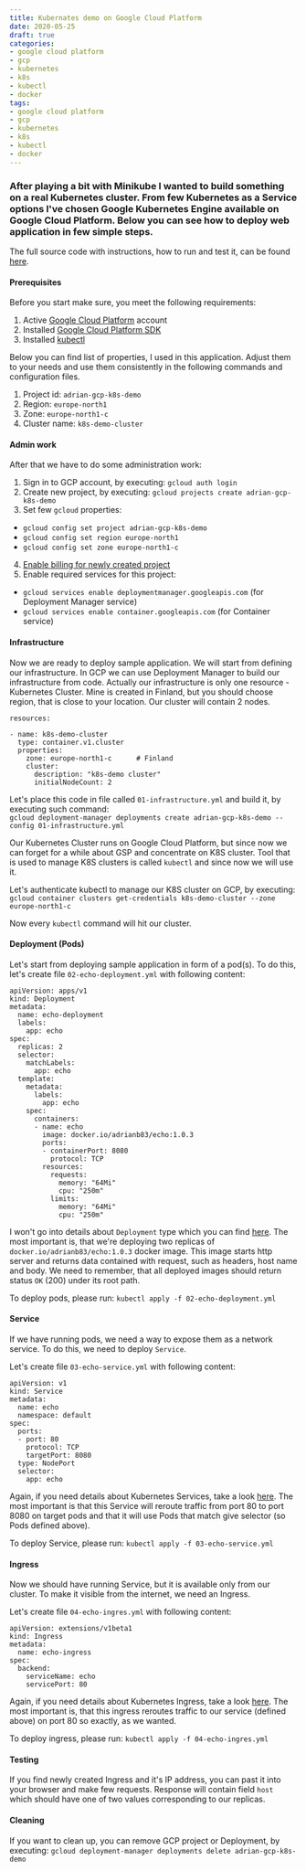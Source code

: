 ```yaml
---
title: Kubernates demo on Google Cloud Platform
date: 2020-05-25
draft: true
categories:
- google cloud platform
- gcp
- kubernetes
- k8s
- kubectl
- docker
tags:
- google cloud platform
- gcp
- kubernetes
- k8s
- kubectl
- docker
---
```


### After playing a bit with Minikube I wanted to build something on a real Kubernetes cluster. From few Kubernetes as a Service options I've chosen Google Kubernetes Engine available on Google Cloud Platform. Below you can see how to deploy web application in few simple steps.

The full source code with instructions, how to run and test it, can be found [here](https://github.com/adrian83/gcp-samples/tree/master/001-kubernetes-demo).

#### Prerequisites

Before you start make sure, you meet the following requirements:
1. Active [Google Cloud Platform](https://cloud.google.com/) account
2. Installed [Google Cloud Platform SDK](https://cloud.google.com/sdk)
3. Installed [kubectl](https://kubernetes.io/docs/reference/kubectl/overview/) 

Below you can find list of properties, I used in this application. Adjust them to your needs and use them consistently in the following commands and configuration files. 
1. Project id: `adrian-gcp-k8s-demo` 
2. Region: `europe-north1`
3. Zone: `europe-north1-c` 
4. Cluster name: `k8s-demo-cluster`


#### Admin work

After that we have to do some administration work:
1. Sign in to GCP account, by executing: `gcloud auth login`
2. Create new project, by executing: `gcloud projects create adrian-gcp-k8s-demo`
3. Set few `gcloud` properties: 
  - `gcloud config set project adrian-gcp-k8s-demo`
  - `gcloud config set region europe-north1`
  - `gcloud config set zone europe-north1-c`
4. [Enable billing for newly created project](https://support.google.com/googleapi/answer/6158867?hl=en)
5. Enable required services for this project:
  - `gcloud services enable deploymentmanager.googleapis.com` (for Deployment Manager service) 
  - `gcloud services enable container.googleapis.com` (for Container service)


#### Infrastructure

Now we are ready to deploy sample application. 
We will start from defining our infrastructure. In GCP we can use Deployment Manager to build our infrastructure from code. Actually our infrastructure is only one resource - Kubernetes Cluster. Mine is created in Finland, but you should choose region, that is close to your location. Our cluster will contain 2 nodes.

```
resources:

- name: k8s-demo-cluster
  type: container.v1.cluster
  properties:
    zone: europe-north1-c      # Finland
    cluster:
      description: "k8s-demo cluster"
      initialNodeCount: 2
```

Let's place this code in file called `01-infrastructure.yml` and build it, by executing such command:  
`gcloud deployment-manager deployments create adrian-gcp-k8s-demo --config 01-infrastructure.yml` 

Our Kubernetes Cluster runs on Google Cloud Platform, but since now we can forget for a while about GSP and concentrate on K8S cluster. Tool that is used to manage K8S clusters is called `kubectl` and since now we will use it. 

Let's authenticate kubectl to manage our K8S cluster on GCP, by executing:  
`gcloud container clusters get-credentials k8s-demo-cluster --zone europe-north1-c`

Now every `kubectl` command will hit our cluster.

#### Deployment (Pods)

Let's start from deploying sample application in form of a pod(s). To do this, let's create file `02-echo-deployment.yml` with following content:

```
apiVersion: apps/v1
kind: Deployment
metadata:
  name: echo-deployment
  labels:
    app: echo
spec:
  replicas: 2
  selector:
    matchLabels:
      app: echo
  template:
    metadata:
      labels:
        app: echo
    spec:
      containers:
      - name: echo
        image: docker.io/adrianb83/echo:1.0.3
        ports:
        - containerPort: 8080
          protocol: TCP
        resources:
          requests:
            memory: "64Mi"
            cpu: "250m"
          limits:
            memory: "64Mi"
            cpu: "250m"
```

I won't go into details about `Deployment` type which you can find [here](https://kubernetes.io/docs/concepts/workloads/controllers/deployment/). The most important is, that we're deploying two replicas of `docker.io/adrianb83/echo:1.0.3` docker image. This image starts http server and returns data contained with request, such as headers, host name and body. We need to remember, that all deployed images should return status `OK` (200) under its root path.

To deploy pods, please run: `kubectl apply -f 02-echo-deployment.yml`

#### Service

If we have running pods, we need a way to expose them as a network service. To do this, we need to deploy `Service`.

Let's create file `03-echo-service.yml` with following content:

```
apiVersion: v1
kind: Service
metadata:
  name: echo
  namespace: default
spec:
  ports:
  - port: 80
    protocol: TCP
    targetPort: 8080
  type: NodePort
  selector:
    app: echo
```

Again, if you need details about Kubernetes Services, take a look [here](https://kubernetes.io/docs/concepts/services-networking/service/). The most important is that this Service will reroute traffic from port 80 to port 8080 on target pods and that it will use Pods that match give selector (so Pods defined above).

To deploy Service, please run: `kubectl apply -f 03-echo-service.yml`

#### Ingress

Now we should have running Service, but it is available only from our cluster. To make it visible from the internet, we need an Ingress.

Let's create file `04-echo-ingres.yml` with following content:

```
apiVersion: extensions/v1beta1
kind: Ingress
metadata:
  name: echo-ingress
spec:
  backend:
    serviceName: echo
    servicePort: 80
```

Again, if you need details about Kubernetes Ingress, take a look [here](https://kubernetes.io/docs/concepts/services-networking/ingress/). The most important is, that this ingress reroutes traffic to our service (defined above) on port 80 so exactly, as we wanted.

To deploy ingress, please run: `kubectl apply -f 04-echo-ingres.yml`

#### Testing

If you find newly created Ingress and it's IP address, you can past it into your browser and make few requests. Response will contain field `host` which should have one of two values corresponding to our replicas.

#### Cleaning

If you want to clean up, you can remove GCP project or Deployment, by executing: `gcloud deployment-manager deployments delete adrian-gcp-k8s-demo`